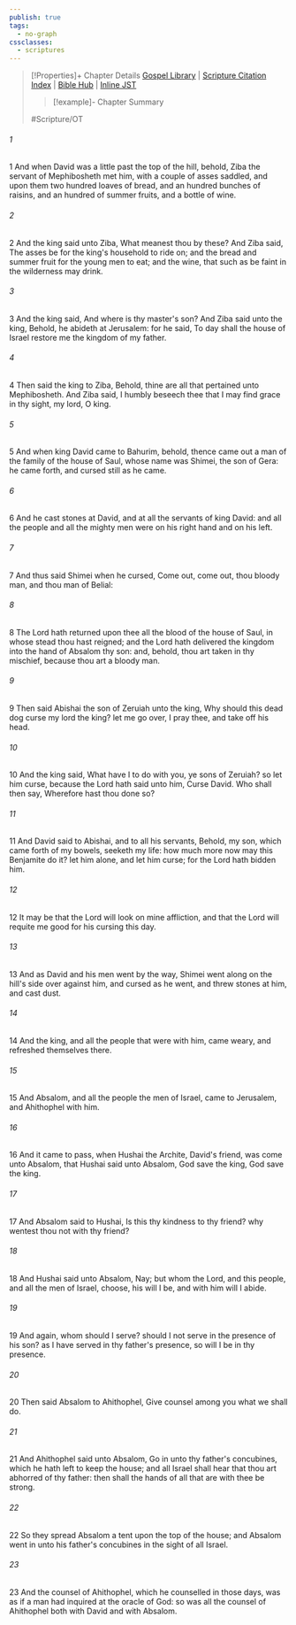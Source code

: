 ```yaml
---
publish: true
tags:
  - no-graph
cssclasses:
  - scriptures
---
```

>[!Properties]+ Chapter Details
>[Gospel Library](https://churchofjesuschrist.org/study/scriptures/ot/2-sam/16?lang=eng)    |    [Scripture Citation Index](https://scriptures.byu.edu/#06e10::c06e10)    |    [Bible Hub](https://biblehub.com/2_samuel/16.htm)    |    [Inline JST](https://scripturetoolbox.com/html/ic/2Samuel/16.html)
>>[!example]- Chapter Summary
>> 
> 
>
>#Scripture/OT
###### 1
1 And when David was a little past the top of the hill, behold, Ziba the servant of Mephibosheth met him, with a couple of asses saddled, and upon them two hundred loaves of bread, and an hundred bunches of raisins, and an hundred of summer fruits, and a bottle of wine.
###### 2
2 And the king said unto Ziba, What meanest thou by these? And Ziba said, The asses be for the king's household to ride on; and the bread and summer fruit for the young men to eat; and the wine, that such as be faint in the wilderness may drink.
###### 3
3 And the king said, And where is thy master's son? And Ziba said unto the king, Behold, he abideth at Jerusalem: for he said, To day shall the house of Israel restore me the kingdom of my father.
###### 4
4 Then said the king to Ziba, Behold, thine are all that pertained unto Mephibosheth. And Ziba said, I humbly beseech thee that I may find grace in thy sight, my lord, O king.
###### 5
5 And when king David came to Bahurim, behold, thence came out a man of the family of the house of Saul, whose name was Shimei, the son of Gera: he came forth, and cursed still as he came.
###### 6
6 And he cast stones at David, and at all the servants of king David: and all the people and all the mighty men were on his right hand and on his left.
###### 7
7 And thus said Shimei when he cursed, Come out, come out, thou bloody man, and thou man of Belial:
###### 8
8 The Lord hath returned upon thee all the blood of the house of Saul, in whose stead thou hast reigned; and the Lord hath delivered the kingdom into the hand of Absalom thy son: and, behold, thou art taken in thy mischief, because thou art a bloody man.
###### 9
9 Then said Abishai the son of Zeruiah unto the king, Why should this dead dog curse my lord the king? let me go over, I pray thee, and take off his head.
###### 10
10 And the king said, What have I to do with you, ye sons of Zeruiah? so let him curse, because the Lord hath said unto him, Curse David. Who shall then say, Wherefore hast thou done so?
###### 11
11 And David said to Abishai, and to all his servants, Behold, my son, which came forth of my bowels, seeketh my life: how much more now may this Benjamite do it? let him alone, and let him curse; for the Lord hath bidden him.
###### 12
12 It may be that the Lord will look on mine affliction, and that the Lord will requite me good for his cursing this day.
###### 13
13 And as David and his men went by the way, Shimei went along on the hill's side over against him, and cursed as he went, and threw stones at him, and cast dust.
###### 14
14 And the king, and all the people that were with him, came weary, and refreshed themselves there.
###### 15
15 And Absalom, and all the people the men of Israel, came to Jerusalem, and Ahithophel with him.
###### 16
16 And it came to pass, when Hushai the Archite, David's friend, was come unto Absalom, that Hushai said unto Absalom, God save the king, God save the king.
###### 17
17 And Absalom said to Hushai, Is this thy kindness to thy friend? why wentest thou not with thy friend?
###### 18
18 And Hushai said unto Absalom, Nay; but whom the Lord, and this people, and all the men of Israel, choose, his will I be, and with him will I abide.
###### 19
19 And again, whom should I serve? should I not serve in the presence of his son? as I have served in thy father's presence, so will I be in thy presence.
###### 20
20 Then said Absalom to Ahithophel, Give counsel among you what we shall do.
###### 21
21 And Ahithophel said unto Absalom, Go in unto thy father's concubines, which he hath left to keep the house; and all Israel shall hear that thou art abhorred of thy father: then shall the hands of all that are with thee be strong.
###### 22
22 So they spread Absalom a tent upon the top of the house; and Absalom went in unto his father's concubines in the sight of all Israel.
###### 23
23 And the counsel of Ahithophel, which he counselled in those days, was as if a man had inquired at the oracle of God: so was all the counsel of Ahithophel both with David and with Absalom.

